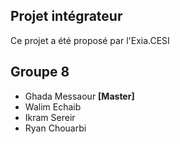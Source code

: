 ## Projet intégrateur
Ce projet a été proposé par l'Exia.CESI 


## Groupe 8
- Ghada Messaour **[Master]**
- Walim Echaib
- Ikram Sereir
- Ryan Chouarbi
